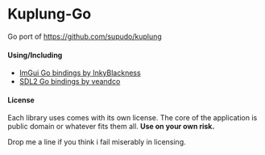 # Kuplung-Go

Go port of https://github.com/supudo/kuplung

#### Using/Including

- [ImGui Go bindings by InkyBlackness](https://github.com/inkyblackness/imgui-go)
- [SDL2 Go bindings by veandco](github.com/veandco/go-sdl2)

#### License

Each library uses comes with its own license. The core of the application is public domain or whatever fits them all.
**Use on your own risk.**

Drop me a line if you think i fail miserably in licensing.
